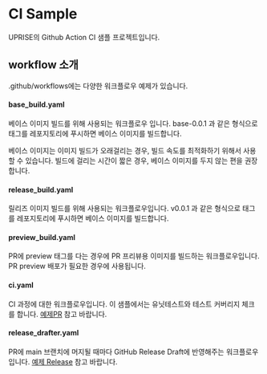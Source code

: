 # CI Sample

UPRISE의 Github Action CI 샘플 프로젝트입니다.


## workflow 소개
.github/workflows에는 다양한 워크플로우 예제가 있습니다.

#### base_build.yaml
 베이스 이미지 빌드를 위해 사용되는 워크플로우 입니다. base-0.0.1 과 같은 형식으로 태그를 레포지토리에 푸시하면 베이스 이미지를 빌드합니다. 

 베이스 이미지는 이미지 빌드가 오래걸리는 경우, 빌드 속도를 최적화하기 위해서 사용할 수 있습니다. 빌드에 걸리는 시간이 짧은 경우, 베이스 이미지를 두지 않는 편을 권장합니다. 

#### release_build.yaml
 릴리즈 이미지 빌드를 위해 사용되는 워크플로우입니다. v0.0.1 과 같은 형식으로 태그를 레포지토리에 푸시하면 베이스 이미지를 빌드합니다.

#### preview_build.yaml
  PR에 preview 태그를 다는 경우에 PR 프리뷰용 이미지를 빌드하는 워크플로우입니다. PR preview 배포가 필요한 경우에 사용됩니다.

#### ci.yaml
 CI 과정에 대한 워크플로우입니다. 이 샘플에서는 유닛테스트와  테스트 커버리지 체크를 합니다. [예제PR](https://github.com/uprise-fin/ci-sample/pull/4) 참고 바랍니다.

#### release_drafter.yaml
 PR에 main 브랜치에 머지될 때마다 GitHub Release Draft에 반영해주는 워크플로우입니다. [예제 Release](https://github.com/uprise-fin/ci-sample/releases/tag/v0.0.2) 참고 바랍니다.

 
